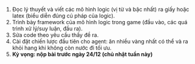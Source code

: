 1. Đọc lý thuyết và viết các mô hình logic (vị từ và bậc nhất) ra giấy hoặc latex (biểu diễn đúng cú pháp của logic).
2. Trình bày framework của mô hình logic trong game (đầu vào, các quá trình xử lý/suy luận, đầu ra).
3. Sửa code theo yêu cầu thầy đề ra.
4. Cài đặt chiến lược đầu tiên cho agent: ăn nhiều vàng nhất có thể và ra khỏi hang khi không còn nước đi tối ưu.
5. **Kỳ vọng: nộp bài trước ngày 24/12 (chủ nhật tuần này)**